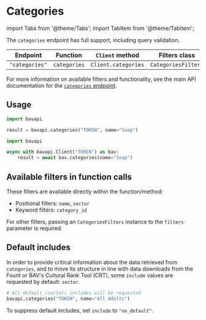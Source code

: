 # Categories

import Tabs from '@theme/Tabs';
import TabItem from '@theme/TabItem';

The `categories` endpoint has full support, including query validation.

| Endpoint       | Function     | `Client` method     | Filters class       |
| -------------- | ------------ | ------------------- | ------------------- |
| `"categories"` | `categories` | `Client.categories` | `CategoriesFilters` |

For more information on available filters and functionality, see the main API documentation for the
[`categories` endpoint](/core-resources/categories.md).

## Usage

<Tabs>
  <TabItem value="sync" label="Sync" default>

```py title="Using top-level functions"
import bavapi

result = bavapi.categories("TOKEN", name="Soap")
```

  </TabItem>
  <TabItem value="async" label="Async">

```py title="Using Client asynchronously"
import bavapi

async with bavapi.Client("TOKEN") as bav:
    result = await bav.categories(name="Soap")
```

  </TabItem>
</Tabs>

## Available filters in function calls

These filters are available directly within the function/method:

- Positional filters: `name`, `sector`
- Keyword filters: `category_id`

For other filters, passing an `CategoriesFilters` instance to the `filters` parameter is required.

## Default includes

In order to provide critical information about the data retrieved from `categories`, and to move its structure in line
with data downloads from the Fount or BAV's Cultural Rank Tool (CRT), some `include` values are requested by default:
`sector`.

```py
# All default (sector) includes will be requested
bavapi.categories("TOKEN", name="All Adults")
```

To suppress default includes, set `include` to `"no_default"`.
